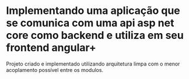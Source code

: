 # Implementando uma aplicação que se comunica com uma api asp net core como backend e utiliza em seu frontend angular+
Projeto criado e implementado utilizando arquitetura limpa com o menor acoplamento possível entre os modulos.
